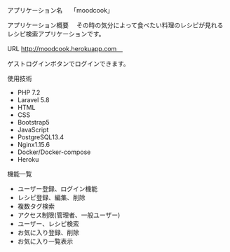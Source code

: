 アプリケーション名　
「moodcook」

アプリケーション概要　
その時の気分によって食べたい料理のレシピが見れるレシピ検索アプリケーションです。


URL
http://moodcook.herokuapp.com　

ゲストログインボタンでログインできます。

使用技術
* PHP 7.2
* Laravel 5.8
* HTML
* CSS
* Bootstrap5
* JavaScript
* PostgreSQL13.4
* Nginx1.15.6
* Docker/Docker-compose
* Heroku

機能一覧
* ユーザー登録、ログイン機能
* レシピ登録、編集、削除
* 複数タグ検索
* アクセス制限(管理者、一般ユーザー)
* ユーザー、レシピ検索
* お気に入り登録、削除
* お気に入り一覧表示
